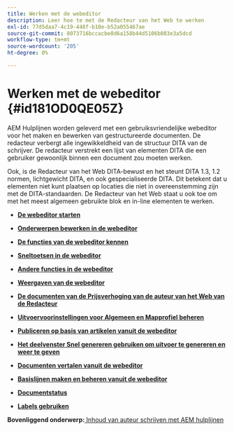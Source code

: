 ```yaml
---
title: Werken met de webeditor
description: Leer hoe te met de Redacteur van het Web te werken
exl-id: 77d5daa7-4c19-448f-b10e-b52a055467ae
source-git-commit: 8073716bccacbe8d6a158b44d5106b083e3a5dcd
workflow-type: tm+mt
source-wordcount: '205'
ht-degree: 0%

---
```


# Werken met de webeditor {#id181OD0QE05Z}

AEM Hulplijnen worden geleverd met een gebruiksvriendelijke webeditor voor het maken en bewerken van gestructureerde documenten. De redacteur verbergt alle ingewikkeldheid van de structuur DITA van de schrijver. De redacteur verstrekt een lijst van elementen DITA die een gebruiker gewoonlijk binnen een document zou moeten werken.

Ook, is de Redacteur van het Web DITA-bewust en het steunt DITA 1.3, 1.2 normen, lichtgewicht DITA, en ook gespecialiseerde DITA. Dit betekent dat u elementen niet kunt plaatsen op locaties die niet in overeenstemming zijn met de DITA-standaarden. De Redacteur van het Web staat u ook toe om met het meest algemeen gebruikte blok en in-line elementen te werken.

- **[De webeditor starten](web-editor-launch-editor.md)**

- **[Onderwerpen bewerken in de webeditor](web-editor-edit-topics.md)**

- **[De functies van de webeditor kennen](web-editor-features.md)**

- **[Sneltoetsen in de webeditor](web-editor-keyboard-shortcuts.md)**

- **[Andere functies in de webeditor](web-editor-other-features.md)**

- **[Weergaven van de webeditor](web-editor-views.md)**

- **[De documenten van de Prijsverhoging van de auteur van het Web van de Redacteur](web-editor-markdown-topic.md)**

- **[Uitvoervoorinstellingen voor Algemeen en Mapprofiel beheren](web-editor-manage-output-presets.md)**

- **[Publiceren op basis van artikelen vanuit de webeditor](web-editor-article-publishing.md)**

- **[Het deelvenster Snel genereren gebruiken om uitvoer te genereren en weer te geven](web-editor-quick-generate-panel.md)**

- **[Documenten vertalen vanuit de webeditor](translate-documents-web-editor.md)**

- **[Basislijnen maken en beheren vanuit de webeditor](web-editor-baseline.md)**

- **[Documentstatus](web-editor-document-states.md)**

- **[Labels gebruiken](web-editor-use-label.md)**


**Bovenliggend onderwerp:**[ Inhoud van auteur schrijven met AEM hulplijnen](authoring-content-xml-doc.md)

